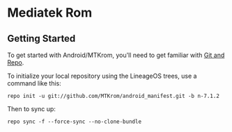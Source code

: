 Mediatek Rom
===========

Getting Started
---------------

To get started with Android/MTKrom, you'll need to get
familiar with [Git and Repo](https://source.android.com/source/using-repo.html).

To initialize your local repository using the LineageOS trees, use a command like this:

    repo init -u git://github.com/MTKrom/android_manifest.git -b n-7.1.2

Then to sync up:

    repo sync -f --force-sync --no-clone-bundle
